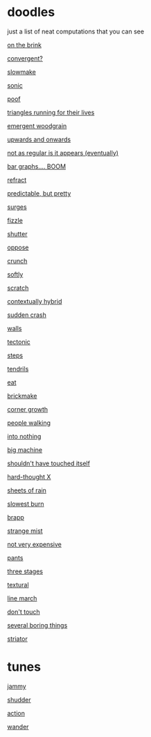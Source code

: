 doodles
=======

just a list of neat computations that you can see

[on the brink](http://maximecb.github.io/Turing-Drawings/#2,5,1,3,1,1,1,2,1,3,0,1,2,0,0,3,1,1,1,3,1,4,0,0,4,3,1,4,3,0,4,0)

[convergent?](http://maximecb.github.io/Turing-Drawings/#2,5,1,2,2,1,4,1,1,3,1,1,4,0,1,2,1,0,3,0,0,4,1,0,4,1,1,4,2,0,2,2)

[slowmake](http://maximecb.github.io/Turing-Drawings/#2,5,1,4,3,1,1,1,1,4,3,1,3,0,1,4,3,1,1,3,1,3,1,1,2,0,1,2,0,1,4,0)

[sonic](http://maximecb.github.io/Turing-Drawings/#2,5,0,1,1,0,2,3,1,2,3,1,4,2,1,2,3,1,3,2,1,3,3,1,4,2,0,3,1,0,1,0)

[poof](http://maximecb.github.io/Turing-Drawings/#4,3,3,1,2,0,2,1,3,2,2,0,1,2,3,2,1,2,1,2,3,2,1,0,1,2,0,1,1,2,1,1,3,2,3,2,1,1)

[triangles running for their lives](http://maximecb.github.io/Turing-Drawings/#4,3,1,1,3,0,2,1,1,2,3,2,2,1,2,1,2,3,2,0,3,1,0,2,2,3,1,2,3,0,2,3,2,1,0,2,1,2)

[emergent woodgrain](http://maximecb.github.io/Turing-Drawings/#4,3,3,1,0,0,1,0,0,1,0,2,2,2,3,2,0,0,1,0,2,1,3,0,2,2,0,2,1,0,1,3,2,1,3,3,1,1)

[upwards and onwards](http://maximecb.github.io/Turing-Drawings/#4,3,3,1,3,0,1,2,2,1,3,0,1,0,3,1,1,0,2,2,2,2,2,0,2,2,0,1,0,0,1,0,1,1,2,1,2,0)

[not as regular is it appears (eventually)](http://maximecb.github.io/Turing-Drawings/#4,3,2,2,2,0,1,3,0,1,2,2,2,2,0,1,2,1,1,0,0,2,2,1,2,0,3,2,3,3,1,2,2,1,0,1,1,0)

[bar graphs.... BOOM](http://maximecb.github.io/Turing-Drawings/#4,3,2,1,2,0,2,3,3,1,1,1,2,1,0,2,3,1,2,1,2,2,0,3,2,3,1,1,0,1,1,2,1,2,0,1,2,0)

[refract](http://maximecb.github.io/Turing-Drawings/#4,3,1,2,0,2,1,2,0,1,3,2,1,2,2,2,1,2,2,2,2,1,1,3,1,0,3,2,2,3,1,1,0,1,2,2,2,0)

[predictable, but pretty](http://maximecb.github.io/Turing-Drawings/#4,3,2,1,2,3,1,0,1,1,0,0,2,3,0,1,0,1,2,3,2,2,3,2,2,1,3,1,1,2,1,1,1,2,3,3,1,1)

[surges](http://maximecb.github.io/Turing-Drawings/#4,3,0,2,0,3,2,1,2,2,2,0,2,2,1,1,3,3,1,1,2,2,0,2,2,1,1,2,0,3,2,2,0,1,3,3,1,3)

[fizzle](http://maximecb.github.io/Turing-Drawings/#9,3,4,2,2,4,2,3,7,1,3,7,2,1,5,1,1,6,2,0,4,2,3,3,1,3,6,2,2,3,2,1,1,2,0,4,1,2,1,1,1,2,1,0,8,2,3,3,2,2,5,2,0,3,1,0,7,1,3,5,2,1,1,2,2,0,1,3,8,1,2,2,2,1,4,1,2,5,2,2,1,1,1)

[shutter](http://maximecb.github.io/Turing-Drawings/#9,3,4,1,1,2,1,3,7,2,3,5,1,3,5,2,3,7,1,1,4,1,3,6,1,3,5,1,1,1,1,0,3,1,2,6,1,0,6,1,2,2,1,2,5,1,1,6,1,1,4,1,0,7,2,2,3,2,1,4,2,2,8,1,1,5,2,1,0,2,1,8,1,0,7,1,0,7,1,0,4,1,3)

[oppose](http://maximecb.github.io/Turing-Drawings/#2,5,0,3,3,0,2,2,0,3,3,1,1,3,1,4,0,0,3,1,0,2,3,0,2,0,0,1,2,0,2,0)

[crunch](http://maximecb.github.io/Turing-Drawings/#2,5,1,2,1,0,3,0,1,4,0,1,3,1,0,2,1,1,3,1,0,4,0,0,4,2,1,3,0,1,2,0)

[softly](http://maximecb.github.io/Turing-Drawings/#5,5,2,2,1,0,1,2,3,2,2,2,4,1,2,3,1,1,2,3,1,3,1,0,3,2,3,1,0,2,2,3,0,2,3,1,1,2,3,4,0,1,2,2,1,2,3,4,3,0,3,1,2,1,2,0,4,1,2,2,3,2,3,2,0,2,3,2,4,2,1,2,2,0,2,4,3)

[scratch](http://maximecb.github.io/Turing-Drawings/#5,5,3,4,1,1,1,3,1,3,0,0,3,1,2,3,0,4,3,0,3,2,1,3,2,2,0,4,3,3,4,1,2,2,2,4,4,1,2,2,1,2,4,0,1,3,1,1,2,2,1,4,0,2,1,3,0,3,0,1,1,0,2,2,3,0,4,3,4,2,1,1,1,2,1,1,0)

[contextually hybrid](http://maximecb.github.io/Turing-Drawings/#5,5,2,2,1,3,1,2,3,1,0,3,4,2,1,2,0,2,1,0,4,3,0,1,4,3,3,4,3,4,1,1,2,2,0,3,3,3,2,2,1,2,2,2,0,3,2,2,2,3,0,2,2,0,4,2,0,2,1,1,4,1,4,3,0,4,3,1,2,3,3,0,4,0,3,2,3)

[sudden crash](http://maximecb.github.io/Turing-Drawings/#5,3,2,2,2,1,2,2,0,1,3,3,2,3,3,2,0,0,2,1,2,2,3,1,2,0,3,2,3,0,1,0,3,2,2,0,1,3,4,2,3,4,2,3,4,1,2)

[walls](http://maximecb.github.io/Turing-Drawings/#5,3,0,2,3,0,1,3,0,1,1,2,2,2,0,1,1,4,1,3,3,2,2,3,2,1,2,1,2,0,2,2,1,2,2,4,1,2,0,2,3,0,1,3,1,1,3)

[tectonic](http://maximecb.github.io/Turing-Drawings/#5,3,2,1,0,0,1,2,3,1,1,3,1,1,1,2,3,0,2,2,4,2,1,3,1,1,1,1,3,2,1,2,3,2,3,1,2,0,1,2,0,2,1,0,0,1,3)

[steps](http://maximecb.github.io/Turing-Drawings/#5,3,4,1,2,4,1,2,1,2,3,3,2,3,4,2,2,2,2,3,4,1,0,3,1,0,2,1,3,2,2,1,4,2,2,3,1,1,4,2,3,3,2,2,4,1,3)

[tendrils](http://maximecb.github.io/Turing-Drawings/#5,3,4,2,1,0,1,2,2,1,0,0,2,1,0,1,3,2,1,3,2,1,3,3,2,3,2,1,3,3,2,3,0,2,2,3,1,0,4,2,1,0,1,2,3,2,2)

[eat](http://maximecb.github.io/Turing-Drawings/#5,3,3,2,3,4,1,3,4,1,0,0,1,0,2,2,3,3,2,2,4,1,0,3,2,2,4,1,0,2,1,1,2,2,2,0,1,1,3,1,1,2,1,0,2,1,1)

[brickmake](http://maximecb.github.io/Turing-Drawings/#5,3,0,2,0,4,1,2,4,2,3,2,1,3,0,1,1,2,1,0,3,1,2,1,2,0,2,1,3,0,1,3,4,1,3,4,1,1,3,1,1,1,1,3,0,1,3)

[corner growth](http://maximecb.github.io/Turing-Drawings/#5,3,0,1,3,0,2,2,0,1,3,0,1,0,2,2,3,2,2,2,4,1,3,0,1,3,2,1,2,1,2,1,1,2,3,0,2,3,1,2,3,1,2,0,1,1,0)

[people walking](http://maximecb.github.io/Turing-Drawings/#5,3,2,2,0,3,2,1,4,2,3,0,2,0,2,1,2,2,1,1,4,2,3,2,1,2,2,2,1,4,2,0,2,1,0,1,2,3,3,1,2,3,2,0,1,1,0)

[into nothing](http://maximecb.github.io/Turing-Drawings/#5,3,1,1,1,2,2,1,0,2,3,0,1,2,3,1,0,0,2,1,4,2,0,3,1,2,3,2,0,3,1,2,2,2,1,1,1,1,3,1,2,1,1,1,4,2,1)

[big machine](http://maximecb.github.io/Turing-Drawings/#5,3,2,2,2,0,2,2,0,1,0,2,1,1,2,2,2,4,1,0,1,1,3,3,2,0,1,2,0,1,2,3,2,1,3,4,2,2,4,1,3,2,1,1,2,2,1)

[shouldn't have touched itself](http://maximecb.github.io/Turing-Drawings/#8,3,6,1,0,3,1,0,6,1,0,0,1,3,4,1,1,2,2,1,7,2,1,3,1,2,2,1,2,2,2,2,1,2,3,2,1,0,7,2,2,0,1,1,3,2,0,1,1,3,0,1,2,0,1,3,0,2,0,1,1,0,6,2,3,7,1,2,3,1,2,5,2,0)

[hard-thought X](http://maximecb.github.io/Turing-Drawings/#8,3,1,1,0,4,1,2,7,1,1,4,2,1,1,1,2,7,2,2,4,2,3,5,2,0,5,2,0,4,1,2,2,1,3,7,2,0,1,2,0,2,2,0,2,1,3,1,2,2,6,1,0,2,2,2,0,1,3,0,2,1,3,1,2,5,2,1,7,1,0,6,2,0)

[sheets of rain](http://maximecb.github.io/Turing-Drawings/#8,3,0,2,2,7,2,1,6,2,3,4,1,0,6,1,2,5,2,0,2,1,0,5,1,1,4,1,3,6,1,0,0,1,0,5,2,1,0,2,0,6,1,3,7,2,0,0,2,1,7,1,0,7,1,1,0,2,3,2,2,1,5,2,3,2,1,0,6,2,1,0,2,1)

[slowest burn](http://maximecb.github.io/Turing-Drawings/#8,3,4,2,2,1,1,2,4,1,1,2,1,2,3,1,3,6,2,3,0,1,1,0,2,0,5,1,2,6,1,3,0,1,0,7,1,2,3,2,2,6,2,0,4,1,1,2,1,3,7,2,2,0,2,0,0,2,1,5,2,3,6,1,1,5,2,3,6,2,3,3,1,3)

[brapp](http://maximecb.github.io/Turing-Drawings/#5,3,4,2,0,4,2,0,0,2,3,1,2,2,0,2,1,0,1,0,3,1,3,2,1,0,0,2,3,3,2,2,4,1,0,4,2,2,0,2,3,4,2,0,2,2,3)

[strange mist](http://maximecb.github.io/Turing-Drawings/#5,3,2,1,0,2,2,3,3,1,0,2,1,3,1,2,3,0,2,0,2,1,1,0,2,3,2,1,2,2,1,3,3,2,3,2,1,2,3,1,1,3,2,3,4,2,3)

[not very expensive](http://maximecb.github.io/Turing-Drawings/#5,3,4,2,1,3,1,1,1,2,1,3,2,3,3,2,1,1,2,2,3,1,3,1,1,1,3,2,2,0,2,3,2,1,0,1,1,3,1,2,1,2,2,1,3,2,3)

[pants](http://maximecb.github.io/Turing-Drawings/#5,3,1,2,2,3,1,1,3,1,0,4,2,0,1,2,1,1,2,2,1,2,2,3,1,3,1,2,1,0,1,3,0,1,3,3,1,0,2,2,2,2,1,1,0,2,3)

[three stages](http://maximecb.github.io/Turing-Drawings/#5,3,3,2,0,4,1,3,0,1,0,1,1,3,2,1,1,4,1,1,3,1,3,1,2,1,2,1,0,2,2,2,0,2,3,1,2,3,2,1,0,1,1,2,4,1,2)

[textural](http://maximecb.github.io/Turing-Drawings/#5,3,1,1,0,2,2,2,4,1,1,2,2,0,2,2,2,4,2,0,2,2,1,1,1,2,0,2,0,3,1,1,3,1,3,0,2,2,0,1,1,3,2,1,2,2,2)

[line march](http://maximecb.github.io/Turing-Drawings/#5,3,2,2,2,4,2,1,2,1,0,2,2,3,4,1,0,0,2,2,0,2,2,1,1,0,2,2,3,0,1,2,1,1,0,2,2,2,0,2,1,4,1,3,2,1,3)

[don't touch](http://maximecb.github.io/Turing-Drawings/#2,10,1,6,0,1,4,0,0,2,1,1,9,3,1,6,3,1,3,1,0,8,0,1,4,0,1,2,1,0,8,0,1,8,2,1,6,0,1,4,3,1,6,1,0,1,1,0,4,2,0,4,3,1,6,0,0,4,1,0,5,3)

[several boring things](http://maximecb.github.io/Turing-Drawings/#4,3,2,1,1,1,2,2,2,1,1,1,1,1,2,2,0,1,2,2,1,1,2,3,2,1,0,2,0,3,2,0,3,1,3,3,1,3)

[striator](http://maximecb.github.io/Turing-Drawings/#4,3,3,2,3,2,2,3,3,2,0,2,2,3,2,1,3,2,2,3,3,1,2,0,2,2,2,1,1,0,2,3,1,2,3,0,1,0)

tunes
=====

[jammy](http://maximecb.github.io/Turing-Tunes/#jammy,250,7,4,114,C2,1,,C2,1,0,C2,2,,C2,2,0,C2,2,,C2,2,0,D#2,1,,D#2,1,0,D#2,2,,D#2,2,0,D#2,2,,D#2,2,0,F2,1,,F2,1,0,F2,2,,F2,2,0,F2,2,,F2,2,0,F#2,1,,F#2,1,0,F#2,2,,F#2,2,0,F#2,2,,F#2,2,0,G2,1,,G2,1,0,G2,2,,G2,2,0,G2,2,,G2,2,0,A#2,1,,A#2,1,0,A#2,2,,A#2,2,0,A#2,2,,A#2,2,0,C3,1,,C3,1,0,C3,2,,C3,2,0,C3,2,,C3,2,0,D#3,1,,D#3,1,0,D#3,2,,D#3,2,0,D#3,2,,D#3,2,0,F3,1,,F3,1,0,F3,2,,F3,2,0,F3,2,,F3,2,0,F#3,1,,F#3,1,0,F#3,2,,F#3,2,0,F#3,2,,F#3,2,0,G3,1,,G3,1,0,G3,2,,G3,2,0,G3,2,,G3,2,0,A#3,1,,A#3,1,0,A#3,2,,A#3,2,0,A#3,2,,A#3,2,0,C4,1,,C4,1,0,C4,2,,C4,2,0,C4,2,,C4,2,0,D#4,1,,D#4,1,0,D#4,2,,D#4,2,0,D#4,2,,D#4,2,0,F4,1,,F4,1,0,F4,2,,F4,2,0,F4,2,,F4,2,0,F#4,1,,F#4,1,0,F#4,2,,F#4,2,0,F#4,2,,F#4,2,0,G4,1,,G4,1,0,G4,2,,G4,2,0,G4,2,,G4,2,0,A#4,1,,A#4,1,0,A#4,2,,A#4,2,0,A#4,2,,A#4,2,0,C5,1,,C5,1,0,C5,2,,C5,2,0,C5,2,,C5,2,0,10,10,50000,4,7,107,0,1,7,4,49,1,1,2,3,24,0,1,5,4,39,0,0,3,6,64,0,0,9,7,69,0,0,1,4,53,1,0,1,2,91,0,1,7,4,2,1,0,1,6,56,1,1,9,8,99,1,0,2,1,62,1,0,8,6,36,1,1,7,0,22,1,0,0,0,51,0,0,8,0,90,0,1,8,7,83,0,0,7,2,75,0,0,6,1,11,1,0,2,6,76,1,1,6,6,2,1,1,8,0,90,0,0,7,8,93,1,0,7,6,100,0,1,8,9,9,0,1,6,8,41,1,0,4,3,15,0,1,3,2,15,1,0,4,2,95,1,0,1,7,5,0,0,8,5,73,0,0,4,3,41,0,1,1,0,65,1,1,6,0,82,1,1,6,1,26,1,0,7,4,73,1,0,9,6,93,1,1,3,8,84,0,0,0,2,0,0,1,6,3,2,1,0,2,1,64,1,0,9,5,105,1,1,5,4,86,1,1,3,9,95,1,0,0,8,71,1,1,0,8,23,0,0,3,9,79,0,1,4,1,56,1,0,2,9,100,0,0,6,7,61,1,1,5,4,30,0,0,8,8,100,1,1,3,9,99,0,1,8,4,67,0,0,1,7,93,0,1,9,8,46,0,1,7,0,66,0,1,9,6,78,1,0,9,4,52,0,1,9,9,58,0,0,6,2,71,0,0,0,4,54,0,1,1,7,98,0,0,7,5,107,0,1,2,0,80,1,0,8,4,111,0,1,7,7,65,1,1,1,3,26,1,1,7,8,99,0,1,1,0,107,0,1,3,5,90,0,0,4,3,93,1,0,0,7,72,1,0,8,9,78,1,1,9,7,92,1,1,4,2,15,0,1,0,8,79,0,1,2,1,33,1,0,0,2,34,0,0,1,4,104,0,1,6,9,86,0,0,1,3,6,0,1,4,0,89,1,1,3,7,89,0,1,3,5,91,1,0,3,1,40,0,1,4,2,40,1,1,1,7,81,1,1,2,6,77,0,1,8,4,95,1,1,2,7,37,0,1,2,0,41,1,1,5,6,67,0,1,2,1,102,1,1,2,6,3,0,1,2,4,85,1,0,7,6,110,1,1,2,4,24,0,1,3,0,49,0,1,6,9,40,1,0)

[shudder](http://maximecb.github.io/Turing-Tunes/#shudder,300,7,4,176,C2,0.5,,C2,0.5,0,C2,1,,C2,1,0,C2,2,,C2,2,0,C2,2,,C2,2,0,D2,0.5,,D2,0.5,0,D2,1,,D2,1,0,D2,2,,D2,2,0,D2,2,,D2,2,0,D#2,0.5,,D#2,0.5,0,D#2,1,,D#2,1,0,D#2,2,,D#2,2,0,D#2,2,,D#2,2,0,F2,0.5,,F2,0.5,0,F2,1,,F2,1,0,F2,2,,F2,2,0,F2,2,,F2,2,0,G2,0.5,,G2,0.5,0,G2,1,,G2,1,0,G2,2,,G2,2,0,G2,2,,G2,2,0,G#2,0.5,,G#2,0.5,0,G#2,1,,G#2,1,0,G#2,2,,G#2,2,0,G#2,2,,G#2,2,0,A#2,0.5,,A#2,0.5,0,A#2,1,,A#2,1,0,A#2,2,,A#2,2,0,A#2,2,,A#2,2,0,C3,0.5,,C3,0.5,0,C3,1,,C3,1,0,C3,2,,C3,2,0,C3,2,,C3,2,0,D3,0.5,,D3,0.5,0,D3,1,,D3,1,0,D3,2,,D3,2,0,D3,2,,D3,2,0,D#3,0.5,,D#3,0.5,0,D#3,1,,D#3,1,0,D#3,2,,D#3,2,0,D#3,2,,D#3,2,0,F3,0.5,,F3,0.5,0,F3,1,,F3,1,0,F3,2,,F3,2,0,F3,2,,F3,2,0,G3,0.5,,G3,0.5,0,G3,1,,G3,1,0,G3,2,,G3,2,0,G3,2,,G3,2,0,G#3,0.5,,G#3,0.5,0,G#3,1,,G#3,1,0,G#3,2,,G#3,2,0,G#3,2,,G#3,2,0,A#3,0.5,,A#3,0.5,0,A#3,1,,A#3,1,0,A#3,2,,A#3,2,0,A#3,2,,A#3,2,0,C4,0.5,,C4,0.5,0,C4,1,,C4,1,0,C4,2,,C4,2,0,C4,2,,C4,2,0,D4,0.5,,D4,0.5,0,D4,1,,D4,1,0,D4,2,,D4,2,0,D4,2,,D4,2,0,D#4,0.5,,D#4,0.5,0,D#4,1,,D#4,1,0,D#4,2,,D#4,2,0,D#4,2,,D#4,2,0,F4,0.5,,F4,0.5,0,F4,1,,F4,1,0,F4,2,,F4,2,0,F4,2,,F4,2,0,G4,0.5,,G4,0.5,0,G4,1,,G4,1,0,G4,2,,G4,2,0,G4,2,,G4,2,0,G#4,0.5,,G#4,0.5,0,G#4,1,,G#4,1,0,G#4,2,,G#4,2,0,G#4,2,,G#4,2,0,A#4,0.5,,A#4,0.5,0,A#4,1,,A#4,1,0,A#4,2,,A#4,2,0,A#4,2,,A#4,2,0,C5,0.5,,C5,0.5,0,C5,1,,C5,1,0,C5,2,,C5,2,0,C5,2,,C5,2,0,10,10,50000,4,9,16,1,1,7,6,17,0,1,9,7,77,0,0,2,4,56,1,1,5,4,79,1,0,8,5,99,0,0,3,6,26,1,1,7,9,106,1,0,9,9,159,0,0,6,1,137,0,0,4,0,17,0,1,3,6,44,0,1,6,8,82,1,1,1,2,114,0,0,6,5,145,0,0,6,7,70,0,0,5,3,3,0,1,9,5,166,1,0,7,9,94,1,0,2,1,57,1,0,8,3,22,0,1,7,2,11,1,0,1,7,94,1,0,4,6,30,1,0,0,9,9,0,1,8,3,174,0,1,8,3,57,1,0,6,7,110,0,0,8,2,84,1,0,0,5,51,0,0,0,8,165,0,0,9,2,113,0,1,9,9,144,0,1,1,3,40,1,1,5,2,174,0,0,9,8,9,1,0,5,6,24,0,1,2,2,30,0,1,4,6,161,1,1,1,4,65,1,1,0,7,159,1,1,2,0,78,0,0,2,3,53,1,1,3,0,59,0,0,1,2,160,1,0,0,4,83,0,1,0,4,15,1,0,8,0,110,1,1,1,0,142,0,0,9,2,97,1,1,9,3,4,0,0,5,0,44,0,0,6,9,103,0,0,4,7,139,1,1,6,6,157,1,0,7,8,24,0,1,3,4,37,0,0,0,2,97,0,0,7,3,97,1,1,8,4,138,0,0,7,5,81,1,1,7,7,106,0,0,4,7,129,0,1,2,5,10,1,1,5,6,175,0,0,9,5,0,0,0,2,7,93,0,1,7,4,34,1,0,0,1,22,0,1,7,9,166,1,1,3,9,90,0,0,5,3,77,0,1,6,2,148,0,0,2,6,19,1,1,5,0,155,1,1,2,3,102,0,0,2,3,43,1,0,2,4,154,1,1,3,5,56,0,0,8,7,173,1,0,8,4,99,1,1,5,9,169,0,1,3,8,133,1,1,4,7,148,0,1,3,0,114,1,1,7,4,104,1,1,3,0,40,0,1,9,6,10,1,0,2,9,20,1,0,1,3,160,0,0,5,1,155,0,1,0,3,61,0,1,3,7,158,1,1,9,4,173,1,0,2,5,88,0,1,4,1,87,1,1,5,6,24,0,1,9,3,141,0,0,3,4,49,1,1,7,9,109,0,1)

[action](http://maximecb.github.io/Turing-Tunes/#action,400,7,4,88,C2,2,,C2,2,0,C2,2,,C2,2,0,D2,2,,D2,2,0,D2,2,,D2,2,0,D#2,2,,D#2,2,0,D#2,2,,D#2,2,0,F2,2,,F2,2,0,F2,2,,F2,2,0,G2,2,,G2,2,0,G2,2,,G2,2,0,G#2,2,,G#2,2,0,G#2,2,,G#2,2,0,A#2,2,,A#2,2,0,A#2,2,,A#2,2,0,C3,2,,C3,2,0,C3,2,,C3,2,0,D3,2,,D3,2,0,D3,2,,D3,2,0,D#3,2,,D#3,2,0,D#3,2,,D#3,2,0,F3,2,,F3,2,0,F3,2,,F3,2,0,G3,2,,G3,2,0,G3,2,,G3,2,0,G#3,2,,G#3,2,0,G#3,2,,G#3,2,0,A#3,2,,A#3,2,0,A#3,2,,A#3,2,0,C4,2,,C4,2,0,C4,2,,C4,2,0,D4,2,,D4,2,0,D4,2,,D4,2,0,D#4,2,,D#4,2,0,D#4,2,,D#4,2,0,F4,2,,F4,2,0,F4,2,,F4,2,0,G4,2,,G4,2,0,G4,2,,G4,2,0,G#4,2,,G#4,2,0,G#4,2,,G#4,2,0,A#4,2,,A#4,2,0,A#4,2,,A#4,2,0,C5,2,,C5,2,0,C5,2,,C5,2,0,8,24,50000,7,18,60,0,1,4,13,51,0,0,1,6,36,1,1,7,23,3,1,0,2,0,5,0,1,1,7,24,1,0,7,7,0,0,1,3,2,40,0,0,4,18,82,1,1,6,2,74,1,1,3,2,67,0,1,2,16,37,0,0,2,21,18,0,0,7,9,44,0,1,7,19,54,0,0,0,0,37,1,1,3,2,30,0,1,7,11,28,1,1,0,15,63,0,0,3,15,81,1,1,5,21,72,1,0,3,23,47,1,1,7,3,49,1,0,0,15,78,0,0,3,2,30,0,1,4,8,81,0,0,7,18,8,0,0,3,6,1,0,0,4,6,23,0,0,4,20,87,0,0,1,3,57,0,1,7,19,51,0,1,0,22,40,1,1,2,22,40,1,0,0,3,59,0,0,4,0,64,1,0,2,20,54,1,0,5,20,73,0,1,5,12,32,0,1,1,1,57,0,1,5,20,59,1,1,6,18,21,0,0,3,17,45,0,0,0,1,0,1,0,4,4,5,0,1,1,0,54,0,0,6,15,47,0,0,4,16,61,0,1,3,1,77,1,0,5,1,60,1,0,2,5,50,0,0,1,0,79,0,1,5,5,27,1,0,3,20,18,1,0,2,19,22,0,1,6,20,42,1,1,3,1,87,0,1,4,9,55,0,0,6,16,39,1,0,7,6,13,0,0,0,0,18,0,1,2,17,6,0,1,1,21,51,0,0,4,15,39,0,1,3,23,19,0,1,6,12,85,0,0,0,21,4,0,0,0,11,79,1,1,1,11,28,0,0,2,11,12,0,1,6,11,21,1,1,5,6,28,1,1,5,12,64,1,1,3,11,22,0,0,4,12,21,0,0,5,7,49,1,1,3,13,81,0,1,3,3,67,0,0,7,11,19,1,0,6,3,1,0,0,5,19,83,1,0,3,17,35,1,1,1,5,16,1,1,5,7,56,0,0,6,8,9,1,1,2,3,13,0,0,3,22,27,1,0,7,18,55,1,0,0,5,69,0,1,7,9,50,1,0,1,7,21,1,1,1,22,21,1,1,4,5,16,0,1,0,14,14,0,1,2,20,79,0,0,2,11,68,0,0,0,10,54,0,1,1,22,71,0,0,3,3,52,0,0,6,2,3,1,0,4,5,20,0,0,4,1,50,0,1,4,1,66,1,1,7,20,42,0,0,7,5,37,0,1,5,3,17,0,0,0,7,10,1,0,4,11,4,0,0,6,20,66,0,1,7,23,17,1,0,0,8,37,0,1,3,12,23,1,0,2,4,74,1,1,1,11,61,0,0,7,6,17,0,0,3,10,37,1,0,1,3,38,0,1,5,8,28,1,1,1,13,49,1,1,1,12,30,0,1,2,0,11,0,0,7,9,53,0,0,6,11,58,0,0,5,22,40,0,0,6,10,84,1,0,6,9,78,0,1,7,17,3,1,0,5,23,72,0,0,1,4,77,1,1,5,11,18,0,0,7,4,50,1,0,7,3,29,0,0,7,22,0,1,1,6,18,42,1,0,1,12,69,1,0,3,13,38,1,1,3,19,16,0,0,2,20,74,0,1,6,6,31,0,0,0,11,53,0,1,7,21,85,1,0,7,4,83,1,1,4,6,87,1,0,0,11,81,1,0,5,2,17,1,1,5,18,77,1,0,1,22,24,1,1,0,9,41,0,0,0,14,27,1,1,4,12,77,1,1,2,0,37,0,1,5,16,45,1,1,3,1,43,0,1,0,4,55,0,0,3,7,44,0,1,3,9,48,1,0,3,11,69,1,0,3,1,41,0,0,6,3,57,1,0,1,8,47,1,1,7,8,35,0,0,3,5,25,1,0,5,11,80,0,0,2,18,42,0,1,0,2,20,0,1,6,7,11,1,0,5,23,47,0,0,5,3,66,0,1,4,0,38,1,0,0,3,34,1,0,1,18,72,0,0,2,4,3,0,0,4,6,36,0,1,4,11,35,1,0,6,2,36,1,0,4,6,34,0,0,2,13,75,0,1,1,21,44,0,0,4,2,56,0,1,5,18,69,0,1,2,4,5,0,0,7,15,50,1,0,7,17,41,1,1,0,16,51,1,1,2,18,51,1,1,3,3,6,0,0,5,15,10,1,1,7,16,59,0,0,7,23,74,0,0,5,4,76,1,1,3,9,67,0,0,6,13,2,0,0)

[wander](http://maximecb.github.io/Turing-Tunes/#wander,400,10,4,64,C2,2,,C2,2,0,C2,2,,C2,2,0,D#2,2,,D#2,2,0,D#2,2,,D#2,2,0,F2,2,,F2,2,0,F2,2,,F2,2,0,G2,2,,G2,2,0,G2,2,,G2,2,0,A#2,2,,A#2,2,0,A#2,2,,A#2,2,0,C3,2,,C3,2,0,C3,2,,C3,2,0,D#3,2,,D#3,2,0,D#3,2,,D#3,2,0,F3,2,,F3,2,0,F3,2,,F3,2,0,G3,2,,G3,2,0,G3,2,,G3,2,0,A#3,2,,A#3,2,0,A#3,2,,A#3,2,0,C4,2,,C4,2,0,C4,2,,C4,2,0,D#4,2,,D#4,2,0,D#4,2,,D#4,2,0,F4,2,,F4,2,0,F4,2,,F4,2,0,G4,2,,G4,2,0,G4,2,,G4,2,0,A#4,2,,A#4,2,0,A#4,2,,A#4,2,0,C5,2,,C5,2,0,C5,2,,C5,2,0,10,11,50000,4,5,16,0,1,1,2,43,1,1,2,1,51,0,1,2,5,31,0,1,2,9,1,1,1,0,9,16,1,0,5,0,12,1,1,1,5,31,0,0,1,10,4,1,1,0,8,20,0,1,8,6,60,1,0,9,7,63,1,0,1,5,41,0,0,5,3,58,0,1,2,0,14,1,0,8,0,58,1,0,6,8,36,0,1,6,3,48,1,1,2,3,25,0,0,2,2,14,0,1,6,7,38,0,1,9,2,62,1,1,1,1,19,0,0,7,3,11,1,0,1,5,0,0,1,0,2,30,1,0,2,0,33,0,1,4,9,14,1,0,9,9,4,1,1,5,6,18,1,0,0,9,15,0,1,9,3,10,0,1,9,9,37,1,1,7,9,44,1,0,2,3,20,0,0,6,1,23,1,1,0,8,39,1,1,1,3,20,1,1,7,10,7,0,0,5,6,46,1,1,0,5,5,1,0,8,0,49,1,0,7,6,3,0,1,7,7,57,0,0,3,1,46,0,1,0,3,53,0,0,9,1,52,0,0,7,10,54,0,1,6,3,36,1,1,7,2,18,1,1,1,4,42,1,0,1,2,17,0,0,8,1,55,0,1,2,10,57,1,1,8,3,5,0,0,3,2,20,1,1,0,9,59,1,0,2,10,9,1,0,6,6,15,1,1,3,5,26,1,1,5,4,0,0,1,2,9,48,0,1,6,1,9,0,1,1,5,51,1,0,4,2,45,1,0,1,6,56,1,0,1,10,62,0,0,0,6,46,1,0,4,7,49,1,1,2,9,21,0,0,9,2,55,1,0,8,3,12,1,1,5,9,45,0,0,5,8,2,0,0,8,6,15,0,1,9,4,30,1,0,6,7,60,0,1,0,5,27,0,1,9,0,20,1,0,1,5,40,1,1,0,0,6,0,1,1,1,10,1,0,3,5,42,0,1,7,1,39,0,1,1,2,34,1,0,2,8,18,0,0,4,9,6,0,0,0,0,39,1,1,4,5,41,0,1,2,0,5,1,0,7,2,35,0,0,4,10,59,0,0,6,9,36,0,1,2,2,59,0,0,2,5,5,1,0,6,3,28,1,0,7,4,45,0,0,1,5,57,1,0,4,3,52,0,0,6,3,34,0,0,6,9,4,1,0,5,2,60,1,0,8,7,1,1,0,0,7,6,1,0,3,2,49,1,0,8,5,30,0,0,7,1,30,1,1,0,8,27,1,1,3,6,41,0,1,6,8,34,0,1)


